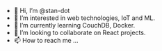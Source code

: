 - 👋 Hi, I’m @stan-dot
- 👀 I’m interested in web technologies, IoT and ML.
- 🌱 I’m currently learning CouchDB, Docker.
- 💞️ I’m looking to collaborate on React projects.
- 📫 How to reach me ...

<!---
stan-dot/stan-dot is a ✨ special ✨ repository because its `README.md` (this file) appears on your GitHub profile.
You can click the Preview link to take a look at your changes.
--->
